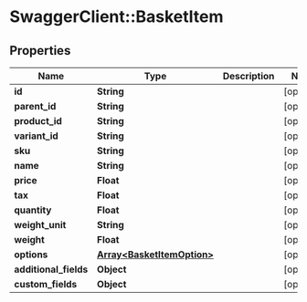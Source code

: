 # SwaggerClient::BasketItem

## Properties
Name | Type | Description | Notes
------------ | ------------- | ------------- | -------------
**id** | **String** |  | [optional] 
**parent_id** | **String** |  | [optional] 
**product_id** | **String** |  | [optional] 
**variant_id** | **String** |  | [optional] 
**sku** | **String** |  | [optional] 
**name** | **String** |  | [optional] 
**price** | **Float** |  | [optional] 
**tax** | **Float** |  | [optional] 
**quantity** | **Float** |  | [optional] 
**weight_unit** | **String** |  | [optional] 
**weight** | **Float** |  | [optional] 
**options** | [**Array&lt;BasketItemOption&gt;**](BasketItemOption.md) |  | [optional] 
**additional_fields** | **Object** |  | [optional] 
**custom_fields** | **Object** |  | [optional] 



